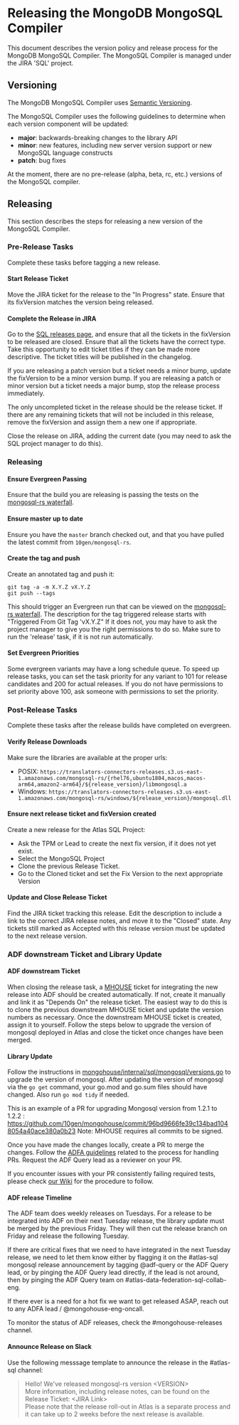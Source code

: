 # Releasing the MongoDB MongoSQL Compiler

This document describes the version policy and release process for the MongoDB MongoSQL Compiler.
The MongoSQL Compiler is managed under the JIRA 'SQL' project.

## Versioning

The MongoDB MongoSQL Compiler uses [Semantic Versioning](https://semver.org/).

The MongoSQL Compiler uses the following guidelines to determine when each version component will be updated:
- **major**: backwards-breaking changes to the library API
- **minor**: new features, including new server version support or new MongoSQL language constructs
- **patch**: bug fixes

At the moment, there are no pre-release (alpha, beta, rc, etc.) versions of the MongoSQL compiler.

## Releasing
This section describes the steps for releasing a new version of the MongoSQL Compiler.

### Pre-Release Tasks
Complete these tasks before tagging a new release.

#### Start Release Ticket
Move the JIRA ticket for the release to the "In Progress" state.
Ensure that its fixVersion matches the version being released.

#### Complete the Release in JIRA
Go to the [SQL releases page](https://jira.mongodb.org/projects/SQL?selectedItem=com.atlassian.jira.jira-projects-plugin%3Arelease-page&status=unreleased), and ensure that all the tickets in the fixVersion to be released are closed.
Ensure that all the tickets have the correct type. Take this opportunity to edit ticket titles if they can be made more descriptive.
The ticket titles will be published in the changelog.

If you are releasing a patch version but a ticket needs a minor bump, update the fixVersion to be a minor version bump.
If you are releasing a patch or minor version but a ticket needs a major bump, stop the release process immediately.

The only uncompleted ticket in the release should be the release ticket.
If there are any remaining tickets that will not be included in this release, remove the fixVersion and assign them a new one if appropriate.

Close the release on JIRA, adding the current date (you may need to ask the SQL project manager to do this).

### Releasing

#### Ensure Evergreen Passing
Ensure that the build you are releasing is passing the tests on the [mongosql-rs waterfall](https://spruce.mongodb.com/commits/mongosql-rs).

#### Ensure master up to date
Ensure you have the `master` branch checked out, and that you have pulled the latest commit from `10gen/mongosql-rs`.

#### Create the tag and push
Create an annotated tag and push it:
```
git tag -a -m X.Y.Z vX.Y.Z
git push --tags
```
This should trigger an Evergreen run that can be viewed on the [mongosql-rs waterfall](https://spruce.mongodb.com/waterfall/mongosql-rs).
The description for the tag triggered release starts with "Triggered From Git Tag 'vX.Y.Z"
If it does not, you may have to ask the project manager to give you the right permissions to do so.
Make sure to run the 'release' task, if it is not run automatically.

#### Set Evergreen Priorities
Some evergreen variants may have a long schedule queue.
To speed up release tasks, you can set the task priority for any variant to 101 for release candidates and 200 for actual releases.
If you do not have permissions to set priority above 100, ask someone with permissions to set the
priority.

### Post-Release Tasks
Complete these tasks after the release builds have completed on evergreen.

#### Verify Release Downloads
Make sure the libraries are available at the proper urls:
- POSIX:
  `https://translators-connectors-releases.s3.us-east-1.amazonaws.com/mongosql-rs/{rhel76,ubuntu1804,macos,macos-arm64,amazon2-arm64}/${release_version}/libmongosql.a`
- Windows:
  `https://translators-connectors-releases.s3.us-east-1.amazonaws.com/mongosql-rs/windows/${release_version}/mongosql.dll`

#### Ensure next release ticket and fixVersion created
Create a new release for the Atlas SQL Project:
- Ask the TPM or Lead to create the next fix version, if it does not yet exist.
- Select the MongoSQL Project
- Clone the previous Release Ticket.
- Go to the Cloned ticket and set the Fix Version to the next appropriate Version

#### Update and Close Release Ticket
Find the JIRA ticket tracking this release.
Edit the description to include a link to the correct JIRA release notes, and move it to the "Closed" state.
Any tickets still marked as Accepted with this release version must be updated to the next release
version.

### ADF downstream Ticket and Library Update
#### ADF downstream Ticket
When closing the release task, a [MHOUSE](https://jira.mongodb.org/projects/MHOUSE) ticket for integrating the new release into ADF should be created automatically. 
If not, create it manually and link it as "Depends On" the release ticket. The easiest way to do this is to clone the previous downstream MHOUSE ticket and update the version numbers as necessary.
Once the downstream MHOUSE ticket is created, assign it to yourself.
Follow the steps below to upgrade the version of mongosql deployed in Atlas and close the ticket once changes have been merged.

#### Library Update
Follow the instructions in [mongohouse/internal/sql/mongosql/versions.go](https://github.com/10gen/mongohouse/blob/master/internal/sql/mongosql/versions.go) to upgrade the version of mongosql.
After updating the version of mongosql via the `go get` command, your go.mod and go.sum files should have changed. Also run `go mod tidy` if needed.

This is an example of a PR for upgrading Mongosql version from 1.2.1 to 1.2.2 : https://github.com/10gen/mongohouse/commit/96bd9666fe39c134bad1048054a40ace380a0b23
Note: MHOUSE requires all commits to be signed.

Once you have made the changes locally, create a PR to merge the changes.
Follow the [ADFA guidelines](https://wiki.corp.mongodb.com/display/MMS/ADFA+Code+Review+Guidelines#ADFACodeReviewGuidelines-MergingaPullRequest) related to the process for handling PRs.
Request the ADF Query lead as a reviewer on your PR. 

If you encounter issues with your PR consistently failing required tests, please check [our Wiki](https://wiki.corp.mongodb.com/display/DRIVERS/SQL+Engines+ADF+Mongosql+upgrade) for the procedure to follow.

#### ADF release Timeline
The ADF team does weekly releases on Tuesdays. For a release to be integrated into ADF on their next
Tuesday release, the library update must be merged by the previous Friday. They will then cut the
release branch on Friday and release the following Tuesday.

If there are critical fixes that we need to have integrated in the next Tuesday release, we need to
let them know either by flagging it on the #atlas-sql mongosql release announcement by tagging
@adf-query or the ADF Query lead, or by pinging the ADF Query lead directly, if the lead is not around, then by
pinging the ADF Query team on #atlas-data-federation-sql-collab-eng.

If there ever is a need for a hot fix we want to get released ASAP, reach out to any ADFA lead / @mongohouse-eng-oncall.

To monitor the status of ADF releases, check the #mongohouse-releases channel.

#### Announce Release on Slack
Use the following messsage template to announce the release in the #atlas-sql channel:

> Hello! We've released mongosql-rs version \<VERSION\>   
> More information, including release notes, can be found on the Release Ticket: \<JIRA Link\>  
> Please note that the release roll-out in Atlas is a separate process and it can take up to 2 weeks before the next release is available.
